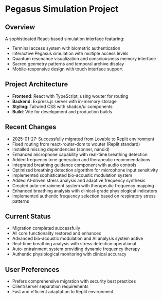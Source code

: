 # Pegasus Simulation Project

## Overview
A sophisticated React-based simulation interface featuring:
- Terminal access system with biometric authentication
- Interactive Pegasus simulation with multiple access levels
- Quantum resonance visualization and consciousness memory interface
- Sacred geometry patterns and temporal archive display
- Mobile-responsive design with touch interface support

## Project Architecture
- **Frontend**: React with TypeScript, using wouter for routing
- **Backend**: Express.js server with in-memory storage
- **Styling**: Tailwind CSS with shadcn/ui components
- **Build**: Vite for development and production builds

## Recent Changes
- 2025-01-27: Successfully migrated from Lovable to Replit environment
- Fixed routing from react-router-dom to wouter (Replit standard)
- Installed missing dependencies (sonner, nanoid)
- Enhanced microphone capability with real-time breathing detection
- Added frequency tone generation and therapeutic recommendations
- Integrated breathing guidance component with audio controls
- Optimized breathing detection algorithm for microphone input sensitivity
- Implemented sophisticated bio-acoustic modulation system
- Added AI-driven stress analysis and adaptive frequency synthesis
- Created auto-entrainment system with therapeutic frequency mapping
- Enhanced breathing analysis with clinical-grade physiological indicators
- Implemented authentic frequency selection based on respiratory stress patterns

## Current Status
- Migration completed successfully
- All core functionality restored and enhanced
- Advanced bio-acoustic modulation and AI analysis system active
- Real-time breathing analysis with stress detection operational
- Auto-entrainment system providing dynamic frequency therapy
- Authentic physiological monitoring with clinical accuracy

## User Preferences
- Prefers comprehensive migration with security best practices
- Client/server separation requirements
- Fast and efficient adaptation to Replit environment